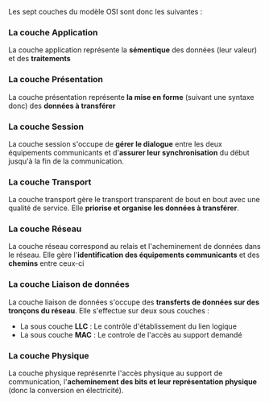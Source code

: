 Les sept couches du modèle OSI sont donc les suivantes :

### La couche Application

La couche application représente la **sémentique** des données (leur valeur) et des **traitements**

### La couche Présentation

La couche présentation représente **la mise en forme** (suivant une syntaxe donc) des **données à transférer**

### La couche Session

La couche session s'occupe de **gérer le dialogue** entre les deux équipements communicants et d'**assurer leur synchronisation** du début jusqu'à la fin de la communication. 

### La couche Transport

La couche transport gère le transport transparent de bout en bout avec une qualité de service. Elle **priorise et organise les données à transférer**.

### La couche Réseau

La couche réseau correspond au relais et l'acheminement de données dans le réseau. Elle gère l'**identification des équipements communicants** et des **chemins** entre ceux-ci

### La couche Liaison de données

La couche liaison de données s'occupe des **transferts de données sur des tronçons du réseau**. Elle s'effectue sur deux sous couches : 

- La sous couche **LLC** : Le contrôle d'établissement du lien logique 
- La sous couche **MAC** : Le controle de l'accès au support demandé

### La couche Physique

La couche physique représenrte l'accès physique au support de communication, l'**acheminement des bits et leur représentation physique** (donc la conversion en électricité).